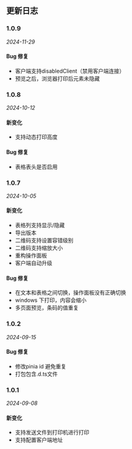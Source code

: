 ## 更新日志


### 1.0.9

_2024-11-29_

#### Bug 修复

- 客户端支持disabledClient（禁用客户端连接）
- 预览之后，浏览器打印后元素未隐藏

### 1.0.8

_2024-10-12_

#### 新变化

- 支持动态打印高度

#### Bug 修复

- 表格表头是否启用

### 1.0.7

_2024-10-05_

#### 新变化

- 表格列支持显示/隐藏
- 导出版本
- 二维码支持设置容错级别
- 二维码支持缩放大小
- 重构操作面板
- 客户端自动升级

#### Bug 修复

- 在文本和表格之间切换，操作面板没有正确切换
- windows 下打印，内容会缩小
- 多页面预览，条码的值重复

### 1.0.2

_2024-09-15_

#### Bug 修复

- 修改pinia id 避免重复
- 打包包含.d.ts文件

### 1.0.1

_2024-09-08_

#### 新变化

- 支持发送文件到打印机进行打印
- 支持配置客户端地址
